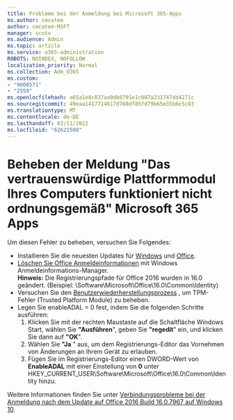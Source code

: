```yaml
---
title: Probleme bei der Anmeldung bei Microsoft 365-Apps
ms.author: cmcatee
author: cmcatee-MSFT
manager: scotv
ms.audience: Admin
ms.topic: article
ms.service: o365-administration
ROBOTS: NOINDEX, NOFOLLOW
localization_priority: Normal
ms.collection: Adm_O365
ms.custom:
- "9000571"
- "2559"
ms.openlocfilehash: a65a1e8c837aa0db6791e1c087a231747dd4271c
ms.sourcegitcommit: 49eaa1417714617d768df85fd79b65e35b6e5c83
ms.translationtype: MT
ms.contentlocale: de-DE
ms.lasthandoff: 02/11/2022
ms.locfileid: "62621508"
---
```

# <a name="fixing-the-microsoft-365-apps-your-computers-trusted-platform-module-is-not-functioning-properly-message"></a>Beheben der Meldung "Das vertrauenswürdige Plattformmodul Ihres Computers funktioniert nicht ordnungsgemäß" Microsoft 365 Apps

Um diesen Fehler zu beheben, versuchen Sie Folgendes:

- Installieren Sie die neuesten Updates für [Windows](https://support.microsoft.com/help/4027667/windows-10-update) und [Office](https://support.office.com/article/update-office-and-your-computer-with-microsoft-update-2ab296f3-7f03-43a2-8e50-46de917611c5).
- [Löschen Sie Office Anmeldeinformationen](https://docs.microsoft.com/office/troubleshoot/office-suite-issues/another-account-already-signed-in#step-4-clear-cached-credentials-on-the-computer) mit Windows Anmeldeinformations-Manager.<br/>
    **Hinweis:** Die Registrierungspfade für Office 2016 wurden in 16.0 geändert. (Beispiel: \Software\Microsoft\Office\16.0\Common\Identity\)
- Versuchen Sie den [Benutzerwiederherstellungsprozess](https://docs.microsoft.com/office365/troubleshoot/administration/connection-issue-when-sign-in-office-2016#symptom-2) , um TPM-Fehler (Trusted Platform Module) zu beheben.
- Legen Sie enableADAL = 0 fest, indem Sie die folgenden Schritte ausführen:  
    1. Klicken Sie mit der rechten Maustaste auf die Schaltfläche Windows Start, wählen Sie **"Ausführen**", geben Sie **"regedit**" ein, und klicken Sie dann auf **"OK**".
    2. Wählen Sie **"Ja** " aus, um dem Registrierungs-Editor das Vornehmen von Änderungen an Ihrem Gerät zu erlauben.
    3. Fügen Sie im Registrierungs-Editor einen DWORD-Wert von **EnableADAL** mit einer Einstellung von **0** unter HKEY_CURRENT_USER\Software\Microsoft\Office\16.0\Common\Identity hinzu.

Weitere Informationen finden Sie unter [Verbindungsprobleme bei der Anmeldung nach dem Update auf Office 2016 Build 16.0.7967 auf Windows 10](https://docs.microsoft.com/office365/troubleshoot/administration/connection-issue-when-sign-in-office-2016).